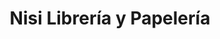 ---
title: "Nisi Librería y Papelería"
url: /ciudad-guayana-puerto-ordaz/nisi-libreria-y-papeleria/
shop: material de oficina
---